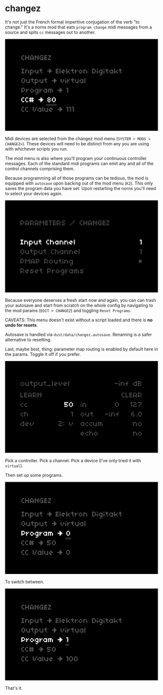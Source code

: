 # changez

It's not just the French formal imperitive conjugation of the verb "to change." It's a norns mod that eats `program change` midi messages from a source and spits `cc` messages out to another.

![the changez mod menu](./assets/mod_menu_3.png)

Midi devices are selected from the changez mod menu (`SYSTEM > MODS > CHANGEZ>`). These devices will need to be distinct from any you are using with whichever scripts you run.

The mod menu is also where you'll program your continuous controller messages. Each of the standard midi programs can emit any and all of the control channels comprising them.

Because programming all of those programs can be tedious, the mod is equipped with `autosave` upon backing out of the mod menu (`K2`). This only saves the program data you have set. Upon restarting the norns you'll need to select your devices again.

![changez param menu](./assets/params.png)

Because everyone deserves a fresh start now and again, you can can trash your autosave and start from scratch on the whole config by navigating to the mod params (`EDIT > CHANGEZ`) and toggling `Reset Programs`.

CAVEATS: This menu doesn't exist without a script loaded and there is __no undo for resets__.

Autosave is handled via `dust/data/changez.autosave`. Renaming is a safer alternative to resetting.

Last, maybe best, thing: parameter map routing is enabled by default here in the params. Toggle it off if you prefer.

![norns level pmap settings](./assets/pmap.png)

Pick a controller. Pick a channel. Pick a device (I've only tried it with `virtual`). 

Then set up some programs.

![the changez mod menu](./assets/mod_menu_1.png)

To switch between.

![the changez mod menu](./assets/mod_menu_2.png)

That's it.
